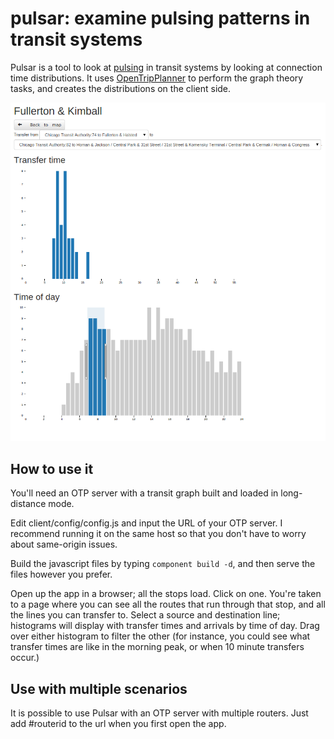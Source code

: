 # pulsar: examine pulsing patterns in transit systems

Pulsar is a tool to look at [pulsing](http://www.humantransit.org/2010/12/basics-finding-your-pulse.html) in transit
systems by looking at connection time distributions. It uses [OpenTripPlanner](http://opentripplanner.org) to perform
the graph theory tasks, and creates the distributions on the client side.

<img src="splash.png" alt="AM peak transfer times at Fullerton and Kimball, Chicago" />

## How to use it

You'll need an OTP server with a transit graph built and loaded in long-distance mode.

Edit client/config/config.js and input the URL of your OTP server. I recommend running it on the same host so that you
don't have to worry about same-origin issues.

Build the javascript files by typing `component build -d`, and then serve the files however you prefer.

Open up the app in a browser; all the stops load. Click on one. You're taken to a page where you can see all the routes
that run through that stop, and all the lines you can transfer to. Select a source and destination line; histograms will
display with transfer times and arrivals by time of day. Drag over either histogram to filter the other (for instance,
  you could see what transfer times are like in the morning peak, or when 10 minute transfers occur.)

## Use with multiple scenarios

It is possible to use Pulsar with an OTP server with multiple routers. Just add #routerid to the url when you first open
the app.
